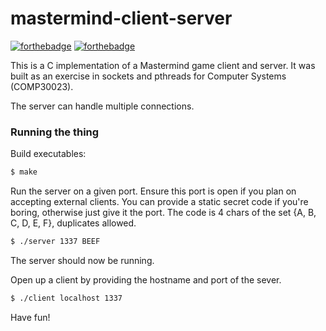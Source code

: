 # mastermind-client-server
[![forthebadge](http://forthebadge.com/images/badges/uses-git.svg)](http://forthebadge.com) [![forthebadge](http://forthebadge.com/images/badges/designed-in-ms-paint.svg)](http://forthebadge.com)

This is a C implementation of a Mastermind game client and server. It was built as an exercise in sockets and pthreads for Computer Systems (COMP30023).

The server can handle multiple connections.


### Running the thing
Build executables:
```sh
$ make
```

Run the server on a given port. Ensure this port is open if you plan on accepting external clients.
You can provide a static secret code if you're boring, otherwise just give it the port.
The code is 4 chars of the set {A, B, C, D, E, F}, duplicates allowed.

```sh
$ ./server 1337 BEEF
```
The server should now be running.

Open up a client by providing the hostname and port of the sever.
```sh
$ ./client localhost 1337
```

Have fun!
